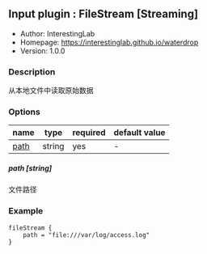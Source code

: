 ## Input plugin : FileStream [Streaming]

* Author: InterestingLab
* Homepage: https://interestinglab.github.io/waterdrop
* Version: 1.0.0

### Description

从本地文件中读取原始数据

### Options

| name | type | required | default value |
| --- | --- | --- | --- |
| [path](#path-string) | string | yes | - |

##### path [string]

文件路径

### Example

```
fileStream {
    path = "file:///var/log/access.log"
}
```
